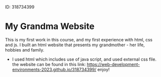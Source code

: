 ID: 318734399
# My Grandma Website
This is my first work in this course, and my first experience with html, css and js.
I built an html website that presents my grandmother - her life, hobbies and family.

- I used html which includes use of java script, and used external css file.
the website can be found in this link:
https://web-development-environments-2023.github.io/318734399/
enjoy!
